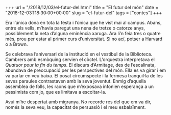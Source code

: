 +++
url = "/2018/12/03/el-futur-del.html"
title = "El futur del món"
date = "2018-12-03T18:30:00+00:00"
slug = "el-futur-del"
tags = ["contes"]
+++

<p>Era l’única dona en tota la festa i l’única que he vist mai al campus. Abans, entre els vells, m’havia paregut una nena de tretze o catorze anys, possiblement la neta d’alguna eminència xaruga. Ara li’n feia tres o quatre més, prou per estar al primer curs d’universitat. Si no ací, potser a Harvard o a Brown.</p>

<p>Se celebrava l’aniversari de la institució en el vestíbul de la Biblioteca. Cambrers amb esmòquing servien el còctel. L’orquestra interpretava el <em>Quatuor pour la fin du temps</em>. El discurs d’Armitage, des de l’escalinata, abundava de preocupació per les perspectives del món. Ella es va girar i em va parlar en veu baixa. El posat circumspecte i la fermesa tranquil·la de les seves paraules contrastaven amb la seva joventut. Enmig d’aquella assemblea de folls, les raons que m’exposava infonien esperança a un pessimista com jo, que es limitava a escoltar-la.</p>

<p>Avui m’he despertat amb migranya. No recorde res del que em va dir, només la seva veu, la capacitat de persuasió i el meu esbalaïment.</p>

